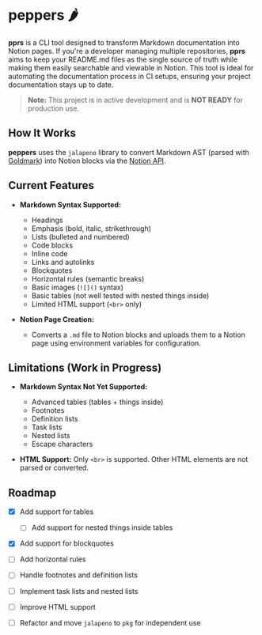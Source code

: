 # peppers 🌶️

**pprs** is a CLI tool designed to transform Markdown documentation into Notion pages.
If you're a developer managing multiple repositories, **pprs** aims to keep your README.md files as 
the single source of truth while making them easily searchable and viewable in Notion. 
This tool is ideal for automating the documentation process in CI setups, ensuring your project documentation stays up to date.

> **Note:** This project is in active development and is **NOT READY** for production use. 

## How It Works

**peppers** uses the `jalapeno` library to convert Markdown AST (parsed with [Goldmark](https://github.com/yuin/goldmark)) 
into Notion blocks via the [Notion API](https://developers.notion.com/).

## Current Features

- **Markdown Syntax Supported:**
    - Headings
    - Emphasis (bold, italic, strikethrough)
    - Lists (bulleted and numbered)
    - Code blocks
    - Inline code
    - Links and autolinks
    - Blockquotes
    - Horizontal rules (semantic breaks)
    - Basic images (`![]()` syntax)
    - Basic tables (not well tested with nested things inside)
    - Limited HTML support (`<br>` only)

- **Notion Page Creation:**
    - Converts a `.md` file to Notion blocks and uploads them to a Notion page using environment variables for configuration.

## Limitations (Work in Progress)

- **Markdown Syntax Not Yet Supported:**
    - Advanced tables (tables + things inside)
    - Footnotes
    - Definition lists
    - Task lists
    - Nested lists
    - Escape characters

- **HTML Support:** Only `<br>` is supported. Other HTML elements are not parsed or converted.

## Roadmap

- [x] Add support for tables
  - [ ] Add support for nested things inside tables
- [x] Add support for blockquotes
- [ ] Add horizontal rules
- [ ] Handle footnotes and definition lists
- [ ] Implement task lists and nested lists
- [ ] Improve HTML support
- [ ] Refactor and move `jalapeno` to `pkg` for independent use

